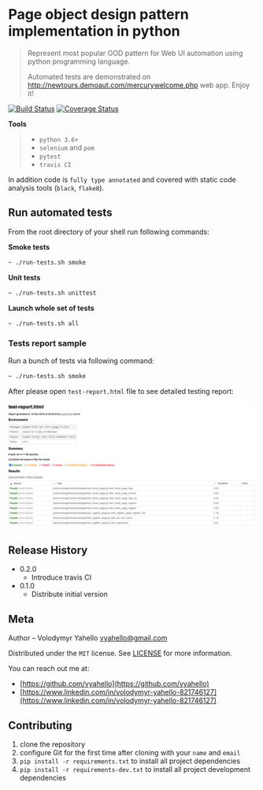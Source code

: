 # Page object design pattern implementation in python
> Represent most popular OOD pattern for Web UI automation using python programming language.
>
> Automated tests are demonstrated on http://newtours.demoaut.com/mercurywelcome.php web app. Enjoy it!

[![Build Status](https://travis-ci.org/vyahello/python-page-object.svg?branch=master)](https://travis-ci.org/vyahello/python-page-object)
[![Coverage Status](https://coveralls.io/repos/github/vyahello/python-page-object/badge.svg?branch=master)](https://coveralls.io/github/vyahello/python-page-object?branch=master)

**Tools**
> - `python 3.6+`
> - `selenium` and `pom`
> - `pytest`
> - `travis CI`

In addition code is `fully type annotated` and covered with static code analysis tools (`black`, `flake8`).

## Run automated tests
From the root directory of your shell run following commands:

**Smoke tests**
```bash
~ ./run-tests.sh smoke
```

**Unit tests**
```bash
~ ./run-tests.sh unittest
```

**Launch whole set of tests**
```bash
~ ./run-tests.sh all
```

### Tests report sample
Run a bunch of tests via following command:
```bash
~ ./run-tests.sh smoke
```

After please open `test-report.html` file to see detailed testing report:

![Screenshot](image/report.png)

## Release History

* 0.2.0
    * Introduce travis CI
* 0.1.0
    * Distribute initial version

## Meta
Author – Volodymyr Yahello vyahello@gmail.com

Distributed under the `MIT` license. See [LICENSE](LICENSE.md) for more information.

You can reach out me at:
* [https://github.com/vyahello](https://github.com/vyahello)
* [https://www.linkedin.com/in/volodymyr-yahello-821746127](https://www.linkedin.com/in/volodymyr-yahello-821746127)

## Contributing
1. clone the repository
2. configure Git for the first time after cloning with your `name` and `email`
3. `pip install -r requirements.txt` to install all project dependencies
4. `pip install -r requirements-dev.txt` to install all project development dependencies